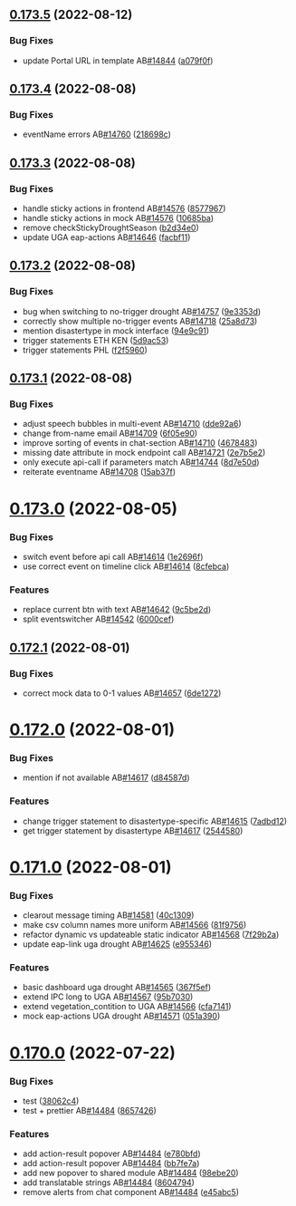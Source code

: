 ## [0.173.5](https://github.com/rodekruis/IBF-system/compare/v0.173.4...v0.173.5) (2022-08-12)


### Bug Fixes

* update Portal URL in template AB[#14844](https://github.com/rodekruis/IBF-system/issues/14844) ([a079f0f](https://github.com/rodekruis/IBF-system/commit/a079f0f5702ffd3bf8db9b3b7dab631981c8f25f))



## [0.173.4](https://github.com/rodekruis/IBF-system/compare/v0.173.3...v0.173.4) (2022-08-08)


### Bug Fixes

* eventName errors AB[#14760](https://github.com/rodekruis/IBF-system/issues/14760) ([218698c](https://github.com/rodekruis/IBF-system/commit/218698c3b90756743854e46232694e07840dd024))



## [0.173.3](https://github.com/rodekruis/IBF-system/compare/v0.173.2...v0.173.3) (2022-08-08)


### Bug Fixes

* handle sticky actions in frontend AB[#14576](https://github.com/rodekruis/IBF-system/issues/14576) ([8577967](https://github.com/rodekruis/IBF-system/commit/8577967a8f761aadb0d58ec8154c1379c64b6ad2))
* handle sticky actions in mock AB[#14576](https://github.com/rodekruis/IBF-system/issues/14576) ([10685ba](https://github.com/rodekruis/IBF-system/commit/10685baf58d2f5efff339af0172276d51b721eee))
* remove checkStickyDroughtSeason ([b2d34e0](https://github.com/rodekruis/IBF-system/commit/b2d34e0603ca29043bf0876aeaa7d8cdc419257b))
* update UGA eap-actions AB[#14646](https://github.com/rodekruis/IBF-system/issues/14646) ([facbf11](https://github.com/rodekruis/IBF-system/commit/facbf11d7baaca6837d653de4563f8af406154f3))



## [0.173.2](https://github.com/rodekruis/IBF-system/compare/v0.173.1...v0.173.2) (2022-08-08)


### Bug Fixes

* bug when switching to no-trigger drought AB[#14757](https://github.com/rodekruis/IBF-system/issues/14757) ([9e3353d](https://github.com/rodekruis/IBF-system/commit/9e3353d3fece35e556eea32493c3f615150ce1bf))
* correctly show multiple no-trigger events AB[#14718](https://github.com/rodekruis/IBF-system/issues/14718) ([25a8d73](https://github.com/rodekruis/IBF-system/commit/25a8d739ddf975b5d92d990e5fc8a10b625861e5))
* mention disastertype in mock interface ([94e9c91](https://github.com/rodekruis/IBF-system/commit/94e9c914f903c473b2f88b80ce3640e2971a1814))
* trigger statements ETH KEN ([5d9ac53](https://github.com/rodekruis/IBF-system/commit/5d9ac539117c0bf226e1d54f7b7364e760c842f0))
* trigger statements PHL ([f2f5960](https://github.com/rodekruis/IBF-system/commit/f2f596064dea9009d1e0684b1a1b31234de88d5a))



## [0.173.1](https://github.com/rodekruis/IBF-system/compare/v0.173.0...v0.173.1) (2022-08-08)


### Bug Fixes

* adjust speech bubbles in multi-event AB[#14710](https://github.com/rodekruis/IBF-system/issues/14710) ([dde92a6](https://github.com/rodekruis/IBF-system/commit/dde92a6e72dfa34f2b4659f68abb8961cfc17141))
* change from-name email AB[#14709](https://github.com/rodekruis/IBF-system/issues/14709) ([6f05e90](https://github.com/rodekruis/IBF-system/commit/6f05e90c8b560c7925865c4aa16df86eed95a542))
* improve sorting of events in chat-section AB[#14710](https://github.com/rodekruis/IBF-system/issues/14710) ([4678483](https://github.com/rodekruis/IBF-system/commit/4678483663c939a851a67ef35a036b7230b56299))
* missing date attribute in mock endpoint call AB[#14721](https://github.com/rodekruis/IBF-system/issues/14721) ([2e7b5e2](https://github.com/rodekruis/IBF-system/commit/2e7b5e211fa0d5708454141430d46812150da718))
* only execute api-call if parameters match AB[#14744](https://github.com/rodekruis/IBF-system/issues/14744) ([8d7e50d](https://github.com/rodekruis/IBF-system/commit/8d7e50ddf87f186ebb1f5c8ae947065888522177))
* reiterate eventname AB[#14708](https://github.com/rodekruis/IBF-system/issues/14708) ([15ab37f](https://github.com/rodekruis/IBF-system/commit/15ab37f80b557839a58e7802c714aa4db7305dae))



# [0.173.0](https://github.com/rodekruis/IBF-system/compare/v0.172.1...v0.173.0) (2022-08-05)


### Bug Fixes

* switch event before api call AB[#14614](https://github.com/rodekruis/IBF-system/issues/14614) ([1e2696f](https://github.com/rodekruis/IBF-system/commit/1e2696f02fd64b7d13c2927e3f058bcee26145d2))
* use correct event on timeline click AB[#14614](https://github.com/rodekruis/IBF-system/issues/14614) ([8cfebca](https://github.com/rodekruis/IBF-system/commit/8cfebca27a819135ecbbe16a6fbac7783e4a92e2))


### Features

* replace current btn with text AB[#14642](https://github.com/rodekruis/IBF-system/issues/14642) ([9c5be2d](https://github.com/rodekruis/IBF-system/commit/9c5be2d6d4d31f3aa68f411214fc0f88f4a27420))
* split eventswitcher AB[#14542](https://github.com/rodekruis/IBF-system/issues/14542) ([6000cef](https://github.com/rodekruis/IBF-system/commit/6000cefd061843d16b15b9135a307790f372eacc))



## [0.172.1](https://github.com/rodekruis/IBF-system/compare/v0.172.0...v0.172.1) (2022-08-01)


### Bug Fixes

* correct mock data to 0-1 values AB[#14657](https://github.com/rodekruis/IBF-system/issues/14657) ([6de1272](https://github.com/rodekruis/IBF-system/commit/6de127226c3ca8b9bf87dd7ff99d681a8fad517a))



# [0.172.0](https://github.com/rodekruis/IBF-system/compare/v0.171.0...v0.172.0) (2022-08-01)


### Bug Fixes

* mention if not available AB[#14617](https://github.com/rodekruis/IBF-system/issues/14617) ([d84587d](https://github.com/rodekruis/IBF-system/commit/d84587dbeca7df6234ae68070452ebbc011c6759))


### Features

* change trigger statement to disastertype-specific AB[#14615](https://github.com/rodekruis/IBF-system/issues/14615) ([7adbd12](https://github.com/rodekruis/IBF-system/commit/7adbd12613a9b3dcddf701b3e34b82029bb7329a))
* get trigger statement by disastertype AB[#14617](https://github.com/rodekruis/IBF-system/issues/14617) ([2544580](https://github.com/rodekruis/IBF-system/commit/25445807f47462d8d3d87859c409c636bfb2b86b))



# [0.171.0](https://github.com/rodekruis/IBF-system/compare/v0.170.0...v0.171.0) (2022-08-01)


### Bug Fixes

* clearout message timing AB[#14581](https://github.com/rodekruis/IBF-system/issues/14581) ([40c1309](https://github.com/rodekruis/IBF-system/commit/40c1309f01d9616e2fa96882035e798ead2dfe23))
* make csv column names more uniform AB[#14566](https://github.com/rodekruis/IBF-system/issues/14566) ([81f9756](https://github.com/rodekruis/IBF-system/commit/81f97567f9e6c4d4249d793a81afa5ef551a3a00))
* refactor dynamic vs updateable static indicator AB[#14568](https://github.com/rodekruis/IBF-system/issues/14568) ([7f29b2a](https://github.com/rodekruis/IBF-system/commit/7f29b2ac91e7dc42e11c22e1ac8c8af97d930b8d))
* update eap-link uga drought AB[#14625](https://github.com/rodekruis/IBF-system/issues/14625) ([e955346](https://github.com/rodekruis/IBF-system/commit/e955346ea34c7184f91f27bb576fddf80f70cd8a))


### Features

* basic dashboard uga drought AB[#14565](https://github.com/rodekruis/IBF-system/issues/14565) ([367f5ef](https://github.com/rodekruis/IBF-system/commit/367f5efde6298bca27f36702649f2a2dc34d8f83))
* extend IPC long to UGA AB[#14567](https://github.com/rodekruis/IBF-system/issues/14567) ([95b7030](https://github.com/rodekruis/IBF-system/commit/95b7030b80eca157e9a8384102ba62da866239f0))
* extend vegetation_contition to UGA AB[#14566](https://github.com/rodekruis/IBF-system/issues/14566) ([cfa7141](https://github.com/rodekruis/IBF-system/commit/cfa71418c22b2a2215cf1fe4abc715380d838170))
* mock eap-actions UGA drought AB[#14571](https://github.com/rodekruis/IBF-system/issues/14571) ([051a390](https://github.com/rodekruis/IBF-system/commit/051a3904441ea22b9a63ac2128d997d273d72f68))



# [0.170.0](https://github.com/rodekruis/IBF-system/compare/v0.169.1...v0.170.0) (2022-07-22)


### Bug Fixes

* test ([38062c4](https://github.com/rodekruis/IBF-system/commit/38062c4447790380a5e02d3cdf0fb173369849d9))
* test + prettier AB[#14484](https://github.com/rodekruis/IBF-system/issues/14484) ([8657426](https://github.com/rodekruis/IBF-system/commit/86574263b51edaa96447db53d05e373678d7d1c1))


### Features

* add action-result popover AB[#14484](https://github.com/rodekruis/IBF-system/issues/14484) ([e780bfd](https://github.com/rodekruis/IBF-system/commit/e780bfdd4a15bc8523e28cb8b810bd581ff752d8))
* add action-result popover AB[#14484](https://github.com/rodekruis/IBF-system/issues/14484) ([bb7fe7a](https://github.com/rodekruis/IBF-system/commit/bb7fe7a86e4e826b3c5dfad187620a594942d710))
* add new popover to shared module AB[#14484](https://github.com/rodekruis/IBF-system/issues/14484) ([98ebe20](https://github.com/rodekruis/IBF-system/commit/98ebe20d39a3c7b9221ac1286b1da8d9d7433b2d))
* add translatable strings AB[#14484](https://github.com/rodekruis/IBF-system/issues/14484) ([8604794](https://github.com/rodekruis/IBF-system/commit/86047948582d9c8e9df1a92acaccc44ac3efa4ae))
* remove alerts from chat component AB[#14484](https://github.com/rodekruis/IBF-system/issues/14484) ([e45abc5](https://github.com/rodekruis/IBF-system/commit/e45abc52291cf236781fb6a694e59a057eb95d79))



